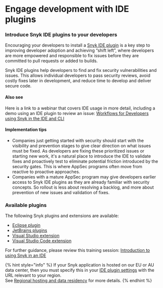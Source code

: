 # Engage development with IDE plugins

### Introduce Snyk IDE plugins to your developers

Encouraging your developers to install a [Snyk IDE plugin](../../../integrations/ide-tools/) is a key step to improving developer adoption and achieving “shift left”, where developers are more empowered and responsible to fix issues before they are committed to pull requests or added to builds.

Snyk IDE plugins help developers to find and fix security vulnerabilities and issues. This allows individual developers to pass security reviews, avoid costly fixes later in development, and reduce time to develop and deliver secure code.

#### Also see

Here is a link to a webinar that covers IDE usage in more detail, including a demo using an IDE plugin to review an issue:  [Workflows for Developers using Snyk in the IDE and CLI](https://www.youtube.com/watch?v=jzUJS6S6H48)

#### Implementation tips

* Companies just getting started with security should start with the visibility and prevention stages to give clear direction on what issues must be fixed. As developers are fixing these prioritized issues or starting new work, it's a natural place to introduce the IDE to validate fixes and proactively test to eliminate potential friction introduced by the security gates. This is where AppSec programs often move from reactive to proactive approaches.&#x20;
* Companies with a mature AppSec program may give developers earlier access to Snyk IDE plugins as they are already familiar with security concepts. So rollout is less about resolving a backlog, and more about prevention of new issues and validation of fixes.

### Available plugins

The following Snyk plugins and extensions are available:

* [Eclipse plugin](../../../integrations/ide-tools/eclipse-plugin/)
* [JetBrains plugins](../../../integrations/ide-tools/jetbrains-plugins/)
* [Visual Studio extension](../../../integrations/ide-tools/visual-studio-extension/)
* [Visual Studio Code extension](../../../integrations/ide-tools/visual-studio-code-extension/)

For further guidance, please review this training session: [Introduction to using Snyk in an IDE](https://training.snyk.io/courses/introduction-to-using-snyk-in-an-ide)

{% hint style="info" %}
&#x20;If your Snyk application is hosted on our EU or AU data center, then you must specify this in your [IDE plugin settings](https://docs.snyk.io/more-info/data-residency-at-snyk#ides-urls) with the URL relevant to your region.\
See [Regional hosting and data residency](../../../more-info/data-residency-at-snyk.md) for more details.
{% endhint %}
